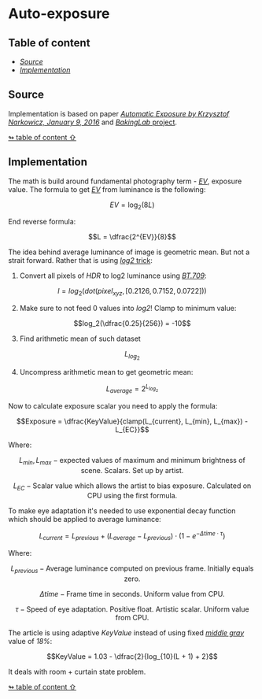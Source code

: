 # Auto-exposure

## <a id="table-of-content">Table of content</a>

- [_Source_](#source)
- [_Implementation_](#implementation)

## <a id="source">Source</a>

Implementation is based on paper [_Automatic Exposure by Krzysztof Narkowicz, January 9, 2016_](https://knarkowicz.wordpress.com/2016/01/09/automatic-exposure/) and [_BakingLab_ project](https://github.com/TheRealMJP/BakingLab).

[↬ table of content ⇧](#table-of-content)

## <a id="implementation">Implementation</a>

The math is build around fundamental photography term - [_EV_](https://en.wikipedia.org/wiki/Exposure_value), exposure value. The formula to get [_EV_](https://en.wikipedia.org/wiki/Exposure_value) from luminance is the following:

$$EV = \log_2(8L)$$

End reverse formula:

$$L = \dfrac{2^{EV}}{8}$$

The idea behind average luminance of image is geometric mean. But not a strait forward. Rather that is using [_log2_ trick](https://en.wikipedia.org/wiki/Geometric_mean):

1. Convert all pixels of _HDR_ to log2 luminance using [_BT.709_](https://en.wikipedia.org/wiki/Relative_luminance#Relative_luminance_and_%22gamma_encoded%22_colorspaces):

$$l = log_2(dot(pixel_{xyz}, [0.2126, 0.7152, 0.0722]))$$

2. Make sure to not feed 0 values into _log2_! Clamp to minimum value:

$$log_2(\dfrac{0.25}{256}) = -10$$

3. Find arithmetic mean of such dataset

$$L_{log_2}$$

4. Uncompress arithmetic mean to get geometric mean:

$$L_{average} = 2^{L_{log_2}}$$

Now to calculate exposure scalar you need to apply the formula:

$$Exposure = \dfrac{KeyValue}{clamp(L_{current}, L_{min}, L_{max}) - L_{EC}}$$

Where:

$$L_{min}, L_{max} - \text{expected values of maximum and minimum brightness of scene. Scalars. Set up by artist.}$$

$$L_{EC} - \text{Scalar value which allows the artist to bias exposure. Calculated on CPU using the first formula.}$$

To make eye adaptation it's needed to use exponential decay function which should be applied to average luminance:

$$L_{current} = L_{previous} + (L_{average} - L_{previous}) \cdot (1 - e^{-\Delta time \cdot \tau})$$

Where:

$$L_{previous} -\text{Average luminance computed on previous frame. Initially equals zero.}$$

$$\Delta time -\text{Frame time in seconds. Uniform value from CPU.}$$

$$\tau -\text{Speed of eye adaptation. Positive float. Artistic scalar. Uniform value from CPU.}$$

The article is using adaptive _KeyValue_ instead of using fixed [_middle gray_](https://en.wikipedia.org/wiki/Middle_gray) value of _18%_:

$$KeyValue = 1.03 - \dfrac{2}{log_{10}(L + 1) + 2}$$

It deals with room + curtain state problem.

[↬ table of content ⇧](#table-of-content)
